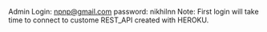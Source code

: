 Admin Login: npnp@gmail.com
password: nikhilnn
Note: First login will take time to connect to custome REST_API created with HEROKU.
